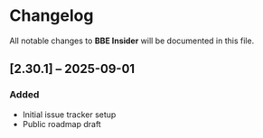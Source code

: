 # Changelog

All notable changes to **BBE Insider** will be documented in this file.

## [2.30.1] – 2025-09-01
### Added
- Initial issue tracker setup
- Public roadmap draft
